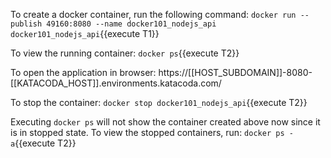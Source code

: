 To create a docker container, run the following command: `docker run --publish 49160:8080 --name docker101_nodejs_api docker101_nodejs_api`{{execute T1}} 

To view the running container: `docker ps`{{execute T2}}

To open the application in browser: https://[[HOST_SUBDOMAIN]]-8080-[[KATACODA_HOST]].environments.katacoda.com/

To stop the container: `docker stop docker101_nodejs_api`{{execute T2}}

Executing `docker ps` will not show the container created above now since it is in stopped state. To view the stopped containers, run: `docker ps -a`{{execute T2}}